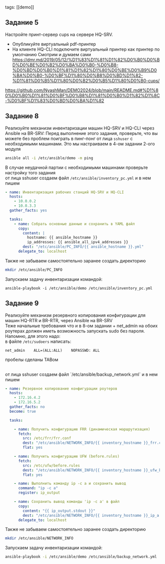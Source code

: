 tags: [[demo]]
## Задание 5
Настройте принт-сервер cups на сервере HQ-SRV.
- Опубликуйте виртуальный pdf-принтер
- На клиенте HQ-CLI подключите виртуальный принтер как принтер по умолчанию
Смотрим и думаем сами
https://dmr.md/2019/05/12/%D1%83%D1%81%D1%82%D0%B0%D0%BD%D0%BE%D0%B2%D0%BA%D0%B0-%D0%B8-%D0%BD%D0%B0%D1%81%D1%82%D1%80%D0%BE%D0%B9%D0%BA%D0%B0-%D0%BF%D1%80%D0%B8%D0%BD%D1%82-%D1%81%D0%B5%D1%80%D0%B2%D0%B5%D1%80%D0%B0-cups/

https://github.com/NyashMan/DEMO2024/blob/main/README.md#%D1%80%D0%B0%D1%81%D0%BF%D0%B8%D1%81%D0%B0%D1%82%D1%8C-%D0%BF%D1%83%D0%BD%D0%BA%D1%82

## Задание 8
Реализуйте механизм инвентаризации машин HQ-SRV и HQ-CLI через Ansible на BR-SRV:
Перед выполнение этого задания, проверьте, что вы можете без проблем поиграть в пинг-понг от лица `sshuser` с необходимыми машинами. Это мы настраиваем в 4-ом задании 2-ого модуля
```bash
ansible all -i /etc/ansible/demo -m ping
```
В случае неудачной партии с необходимыми машинами проверьте настройку того задания
<br/>
от лица sshuser создаем файл `/etc/ansible/inventory_pc.yml` и в нем пишем
```yml
- name: Инвентаризация рабочих станций HQ-SRV и HQ-CLI
  hosts:
    - 10.0.0.2
    - 10.0.3.3
  gather_facts: yes

  tasks:
    - name: Собрать основные данные и сохранить в YAML файл
      copy:
        content: |
          hostname: {{ ansible_hostname }}
          ip_addresses: {{ ansible_all_ipv4_addresses }}
        dest: "/etc/ansible/PC_INFO/{{ ansible_hostname }}.yml"
      delegate_to: localhost
```

Также не забываем самостоятельно заранее создать директорию 
```bash
mkdir /etc/ansible/PC_INFO
```

Запускаем задачу инвентаризации командой:
```shell
ansible-playbook -i /etc/ansible/demo /etc/ansible/inventory_pc.yml
```

## Задание 9
Реализуйте механизм резервного копирования конфигурации для машин HQ-RTR и BR-RTR, через Ansible на BR-SRV
<br/>
Теже начальные требования что и в 8-ом задании + net_admin на обоих роутерах должен иметь возможность запускать sudo без пароля. Напомню, для этого надо:
<br/>
в файле `/etc/sudoers` написать:
```
net_admin    ALL=(ALL:ALL)    NOPASSWD: ALL
```
пробелы сделаны TABом

<br/>
от лица sshuser создаем файл `/etc/ansible/backup_network.yml` и в нем пишем

```yml
- name: Резервное копирование конфигурации роутеров
  hosts:
    - 172.16.4.2
    - 172.16.5.2
  gather_facts: no
  become: true

  tasks:

    - name: Получить конфигурацию FRR (динамическая маршрутизация)
      fetch:
        src: /etc/frr/frr.conf
        dest: "/etc/ansible/NETWORK_INFO/{{ inventory_hostname }}_frr.conf"
        flat: yes

    - name: Получить конфигурацию UFW (before.rules)
      fetch:
        src: /etc/ufw/before.rules
        dest: "/etc/ansible/NETWORK_INFO/{{ inventory_hostname }}_ufw_before.rules"
        flat: yes

    - name: Выполнить команду ip -c a и сохранить вывод
      command: "ip -c a"
      register: ip_output

    - name: Сохранить вывод команды 'ip -c a' в файл
      copy:
        content: "{{ ip_output.stdout }}"
        dest: "/etc/ansible/NETWORK_INFO/{{ inventory_hostname }}_ip_a.txt"
      delegate_to: localhost
```



Также не забываем самостоятельно заранее создать директорию

```bash
mkdir /etc/ansible/NETWORK_INFO
```

Запускаем задачу инвентаризации командой:

```bash
ansible-playbook -i /etc/ansible/demo /etc/ansible/backup_network.yml
```